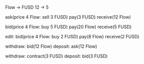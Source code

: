 Flow -> FUSD
12 -> 5

ask(price 4 Flow: sell 3 FUSD) pay(3 FUSD) receive(12 Flow)

bid(price 4 Flow: buy 5 FUSD) pay(20 Flow) receive(5 FUSD)


edit: bid(price 4 Flow: buy 2 FUSD) pay(8 Flow) receive(2 FUSD)


withdraw: bid(12 Flow)
deposit: ask(12 Flow)

withdraw: contract(3 FUSD)
deposit: bid(3 FUSD)

